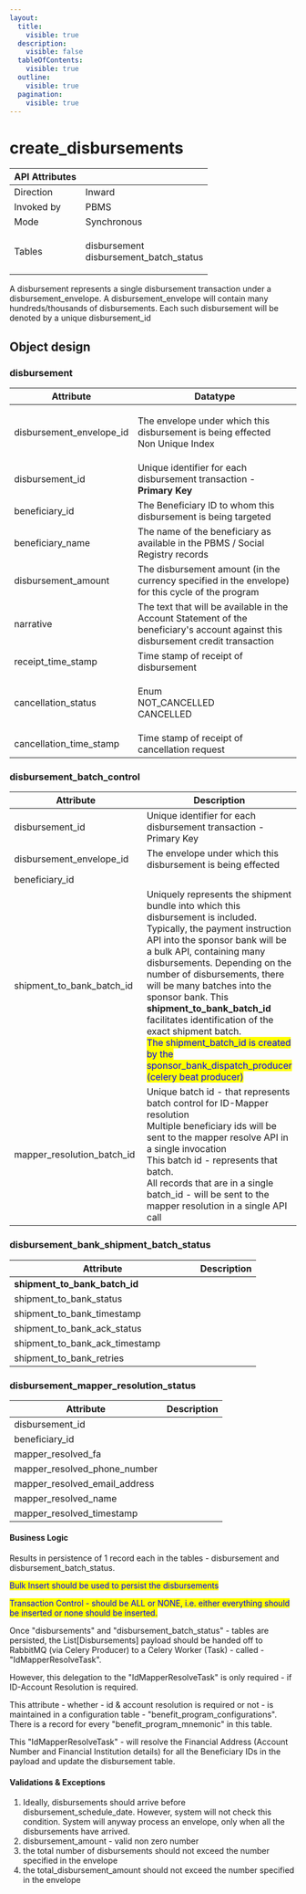 ```yaml
---
layout:
  title:
    visible: true
  description:
    visible: false
  tableOfContents:
    visible: true
  outline:
    visible: true
  pagination:
    visible: true
---
```


# create\_disbursements

| API Attributes |                                                  |
| -------------- | ------------------------------------------------ |
| Direction      | Inward                                           |
| Invoked by     | PBMS                                             |
| Mode           | Synchronous                                      |
| Tables         | <p>disbursement<br>disbursement_batch_status</p> |

A disbursement represents a single disbursement transaction under a disbursement\_envelope. A disbursement\_envelope will contain many hundreds/thousands of disbursements. Each such disbursement will be denoted by a unique disbursement\_id

## Object design

### disbursement

| Attribute                  | Datatype                                                                                                                           |
| -------------------------- | ---------------------------------------------------------------------------------------------------------------------------------- |
| disbursement\_envelope\_id | <p>The envelope under which this disbursement is being effected<br>Non Unique Index</p>                                            |
| disbursement\_id           | Unique identifier for each disbursement transaction - **Primary Key**                                                              |
| beneficiary\_id            | The Beneficiary ID to whom this disbursement is being targeted                                                                     |
| beneficiary\_name          | The name of the beneficiary as available in the PBMS / Social Registry records                                                     |
| disbursement\_amount       | The disbursement amount (in the currency specified in the envelope) for this cycle of the program                                  |
| narrative                  | The text that will be available in the Account Statement of the beneficiary's account against this disbursement credit transaction |
| receipt\_time\_stamp       | Time stamp of receipt of disbursement                                                                                              |
| cancellation\_status       | <p>Enum<br>NOT_CANCELLED<br>CANCELLED</p>                                                                                          |
| cancellation\_time\_stamp  | Time stamp of receipt of cancellation request                                                                                      |

### disbursement\_batch\_control

<table><thead><tr><th width="314">Attribute</th><th>Description</th></tr></thead><tbody><tr><td>disbursement_id</td><td>Unique identifier for each disbursement transaction - Primary Key</td></tr><tr><td>disbursement_envelope_id</td><td>The envelope under which this disbursement is being effected</td></tr><tr><td>beneficiary_id</td><td></td></tr><tr><td>shipment_to_bank_batch_id</td><td>Uniquely represents the shipment bundle into which this disbursement is included.<br>Typically, the payment instruction API into the sponsor bank will be a bulk API, containing many disbursements. Depending on the number of disbursements, there will be many batches into the sponsor bank. This <strong>shipment_to_bank_batch_id</strong> facilitates identification of the exact shipment batch. <br><mark style="color:blue;">The shipment_batch_id is created by the sponsor_bank_dispatch_producer (celery beat producer)</mark></td></tr><tr><td>mapper_resolution_batch_id</td><td>Unique batch id - that represents batch control for ID-Mapper resolution<br>Multiple beneficiary ids will be sent to the  mapper resolve API in a single invocation<br>This batch id - represents that batch.<br>All records that are in a single batch_id - will be sent to the mapper resolution in a single API call</td></tr></tbody></table>

### disbursement\_bank\_shipment\_batch\_status

<table><thead><tr><th width="311">Attribute</th><th>Description</th></tr></thead><tbody><tr><td><strong>shipment_to_bank_batch_id</strong></td><td></td></tr><tr><td>shipment_to_bank_status</td><td></td></tr><tr><td>shipment_to_bank_timestamp</td><td></td></tr><tr><td>shipment_to_bank_ack_status</td><td></td></tr><tr><td>shipment_to_bank_ack_timestamp</td><td></td></tr><tr><td>shipment_to_bank_retries</td><td></td></tr></tbody></table>

### disbursement\_mapper\_resolution\_status

| Attribute                        | Description |
| -------------------------------- | ----------- |
| disbursement\_id                 |             |
| beneficiary\_id                  |             |
| mapper\_resolved\_fa             |             |
| mapper\_resolved\_phone\_number  |             |
| mapper\_resolved\_email\_address |             |
| mapper\_resolved\_name           |             |
| mapper\_resolved\_timestamp      |             |



#### Business Logic

Results in persistence of 1 record each in the tables - disbursement and disbursement\_batch\_status.

<mark style="color:blue;">Bulk Insert should be used to persist the disbursements</mark>

<mark style="color:blue;">Transaction Control - should be ALL or NONE, i.e. either everything should be inserted or none should be inserted.</mark>

Once "disbursements" and "disbursement\_batch\_status" - tables are persisted, the List\[Disbursements] payload should be handed off to RabbitMQ (via Celery Producer) to a Celery Worker (Task) - called - "IdMapperResolveTask".

However, this delegation to the "IdMapperResolveTask" is only required - if ID-Account Resolution is required.

This attribute - whether - id & account resolution is required or not - is maintained in a configuration table - "benefit\_program\_configurations". There is a record for every "benefit\_program\_mnemonic" in this table.

This "IdMapperResolveTask" - will resolve the Financial Address (Account Number and Financial Institution details) for all the Beneficiary IDs in the payload and update the disbursement table.&#x20;

#### Validations & Exceptions

1. Ideally, disbursements should arrive before disbursement\_schedule\_date. However, system will not check this condition. System will anyway process an envelope, only when all the disbursements have arrived.
2. disbursement\_amount - valid non zero number
3. the total number of disbursements should not exceed the number specified in the envelope
4. the total\_disbursement\_amount should not exceed the number specified in the envelope

